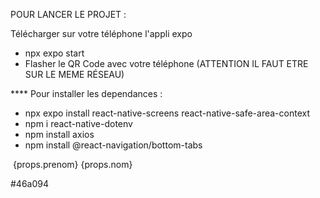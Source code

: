 POUR LANCER LE PROJET  : 

Télécharger sur votre téléphone l'appli expo
- npx expo start
- Flasher le QR Code avec votre téléphone (ATTENTION IL FAUT ETRE SUR LE MEME RÉSEAU)

**** Pour installer les dependances : 
 - npx expo install react-native-screens react-native-safe-area-context
 - npm i react-native-dotenv
 - npm install axios
 - npm install @react-navigation/bottom-tabs



<View style={CSS.PdpNomPrenom}>
                <Image source={{uri : props.url_pdp}} style={{width: 70, height: 70 , borderRadius : '50%'}}/>
                <Text style={{color :"white", fontWeight :'bold' ,marginLeft :'2%'}}> {props.prenom} {props.nom}  </Text>
</View>


#46a094
